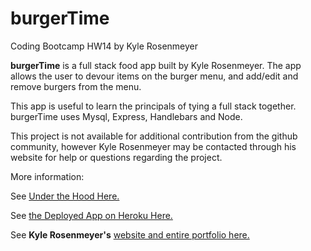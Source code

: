 # burgerTime
Coding Bootcamp HW14 by Kyle Rosenmeyer

**burgerTime** is a full stack food app built by Kyle Rosenmeyer. The app allows the user to devour items on the burger menu, and add/edit and remove burgers from the menu.

This app is useful to learn the principals of tying a full stack together. burgerTime uses Mysql, Express, Handlebars and Node.

This project is not available for additional contribution from the github community, however
Kyle Rosenmeyer may be contacted through his website for help or questions
regarding the project.

More information:

See [Under the Hood Here.](https://github.com/kylerosenmeyer/burgerTime)

See [the Deployed App on Heroku Here.](https://burgertime-kr.herokuapp.com/)

See **Kyle Rosenmeyer's** [website and entire portfolio here.](https://kylerosenmeyer.github.io/hw2-bootstrap-portfolio/)
